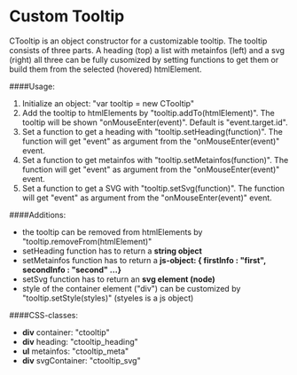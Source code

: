 # Custom Tooltip

CTooltip is an object constructor for a customizable tooltip. The tooltip consists of three parts. A heading (top) a list with metainfos (left) and a svg (right) all three can be fully cusomized by setting functions to get them or build them from the selected (hovered) htmlElement.

####Usage:

1. Initialize an object: "var tooltip = new CTooltip"
2. Add the tooltip to htmlElements by "tooltip.addTo(htmlElement)". The tooltip will be shown "onMouseEnter(event)". Default is "event.target.id".
3. Set a function to get a heading with "tooltip.setHeading(function)". The function will get "event" as argument from the "onMouseEnter(event)" event.
4. Set a function to get metainfos with "tooltip.setMetainfos(function)". The function will get "event" as argument from the "onMouseEnter(event)" event.
5. Set a function to get a SVG with "tooltip.setSvg(function)". The function will get "event" as argument from the "onMouseEnter(event)" event.

####Additions:
- the tooltip can be removed from htmlElements by "tooltip.removeFrom(htmlElement)"
- setHeading function has to return a **string object**
- setMetainfos function has to return a **js-object: { firstInfo : "first", secondInfo : "second" ...}**
- setSvg function has to return an **svg element (node)**
- style of the container element ("div") can be customized by "tooltip.setStyle(styles)" (styeles is a js object)

####CSS-classes:
- **div** container: "ctooltip"
- **div** heading: "ctooltip_heading"
- **ul** metainfos: "ctooltip_meta"
- **div** svgContainer: "ctooltip_svg"